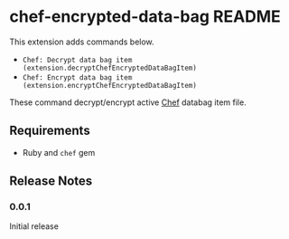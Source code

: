 # chef-encrypted-data-bag README

This extension adds commands below.

- `Chef: Decrypt data bag item (extension.decryptChefEncryptedDataBagItem)`
- `Chef: Encrypt data bag item (extension.encryptChefEncryptedDataBagItem)`

These command decrypt/encrypt active [Chef](https://www.chef.io/) databag item file.


## Requirements

- Ruby and `chef` gem


## Release Notes

### 0.0.1

Initial release
